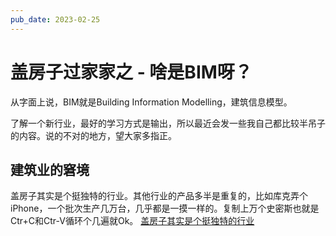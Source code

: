 ```yaml
---
pub_date: 2023-02-25
---
```

# 盖房子过家家之 - 啥是BIM呀？

从字面上说，BIM就是Building Information Modelling，建筑信息模型。 

了解一个新行业，最好的学习方式是输出，所以最近会发一些我自己都比较半吊子的内容。说的不对的地方，望大家多指正。

## 建筑业的窘境

盖房子其实是个挺独特的行业。其他行业的产品多半是重复的，比如库克弄个iPhone，一个批次生产几万台，几乎都是一摸一样的。复制上万个史密斯也就是Ctr+C和Ctr-V循环个几遍就Ok。
[盖房子其实是个挺独特的行业](/blog/public/images/heikediguo.jpg)

